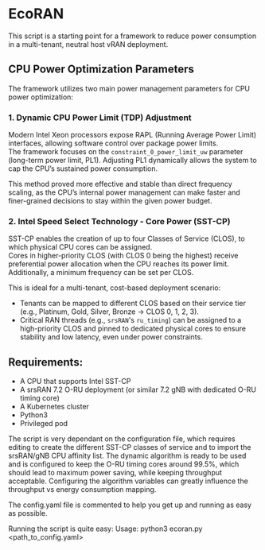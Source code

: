 # EcoRAN
This script is a starting point for a framework to reduce power consumption in a multi-tenant, neutral host vRAN deployment.

## CPU Power Optimization Parameters

The framework utilizes two main power management parameters for CPU power optimization:

### 1. Dynamic CPU Power Limit (TDP) Adjustment

Modern Intel Xeon processors expose RAPL (Running Average Power Limit) interfaces, allowing software control over package power limits.  
The framework focuses on the `constraint_0_power_limit_uw` parameter (long-term power limit, PL1). Adjusting PL1 dynamically allows the system to cap the CPU’s sustained power consumption.

This method proved more effective and stable than direct frequency scaling, as the CPU’s internal power management can make faster and finer-grained decisions to stay within the given power budget.

### 2. Intel Speed Select Technology - Core Power (SST-CP)

SST-CP enables the creation of up to four Classes of Service (CLOS), to which physical CPU cores can be assigned.  
Cores in higher-priority CLOS (with CLOS 0 being the highest) receive preferential power allocation when the CPU reaches its power limit.  
Additionally, a minimum frequency can be set per CLOS.

This is ideal for a multi-tenant, cost-based deployment scenario:

- Tenants can be mapped to different CLOS based on their service tier (e.g., Platinum, Gold, Silver, Bronze → CLOS 0, 1, 2, 3).
- Critical RAN threads (e.g., `srsRAN`'s `ru_timing`) can be assigned to a high-priority CLOS and pinned to dedicated physical cores to ensure stability and low latency, even under power constraints.


## Requirements:
- A CPU that supports Intel SST-CP
- A srsRAN 7.2 O-RU deployment (or similar 7.2 gNB with dedicated O-RU timing core)
- A Kubernetes cluster
- Python3
- Privileged pod

The script is very dependant on the configuration file, which requires editing to create the different SST-CP classes of service and to import the srsRAN/gNB CPU affinity list. 
The dynamic algorithm is ready to be used and is configured to keep the O-RU timing cores around 99.5%, which should lead to maximum power saving, while keeping throughput acceptable. Configuring the algorithm variables can greatly influence the throughput vs energy consumption mapping.

The config.yaml file is commented to help you get up and running as easy as possible.

Running the script is quite easy: 
Usage: python3 ecoran.py <path_to_config.yaml>

